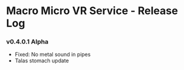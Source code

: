 # Macro Micro VR Service - Release Log
###  v0.4.0.1 Alpha
- Fixed: No metal sound in pipes
- Talas stomach update
